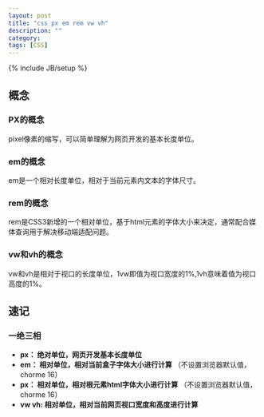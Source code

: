 ```yaml
---
layout: post
title: "css px em rem vw vh"
description: ""
category: 
tags: [CSS]
---
```

{% include JB/setup %}

## 概念

### PX的概念

pixel像素的缩写，可以简单理解为网页开发的基本长度单位。

### em的概念

em是一个相对长度单位，相对于当前元素内文本的字体尺寸。

### rem的概念

rem是CSS3新增的一个相对单位，基于html元素的字体大小来决定，通常配合媒体查询用于解决移动端适配问题。

### vw和vh的概念
vw和vh是相对于视口的长度单位，1vw即值为视口宽度的1%,1vh意味着值为视口高度的1%。


## 速记

### 一绝三相

* **px： 绝对单位，网页开发基本长度单位**
* **em： 相对单位，相对当前盒子字体大小进行计算**  （不设置浏览器默认值，chorme 16）
* **px： 相对单位，相对根元素html字体大小进行计算**  （不设置浏览器默认值，chorme 16）
* **vw vh: 相对单位，相对当前网页视口宽度和高度进行计算**

